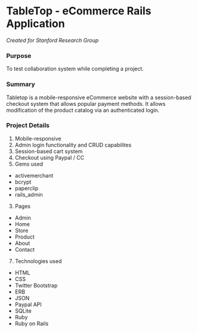 # TableTop - eCommerce Rails Application
*Created for Stanford Research Group*

### Purpose
To test collaboration system while completing a project.

### Summary
Tabletop is a mobile-responsive eCommerce website with a session-based checkout system that allows popular payment methods. It allows modification of the product catalog via an authenticated login.

### Project Details

1. Mobile-responsive
2. Admin login functionality and CRUD capabilites
2. Session-based cart system
3. Checkout using Paypal / CC
3. Gems used
  * activemerchant
  * bcrypt
  * paperclip
  * rails_admin
3. Pages
  * Admin  
  * Home  
  * Store  
  * Product  
  * About  
  * Contact  
7. Technologies used
  * HTML
  * CSS
  * Twitter Bootstrap
  * ERB
  * JSON
  * Paypal API
  * SQLite
  * Ruby
  * Ruby on Rails
